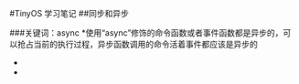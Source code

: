 #TinyOS 学习笔记
##同步和异步

###关键词：async
*使用“async”修饰的命令函数或者事件函数都是异步的，可以抢占当前的执行过程，异步函数调用的命令活着事件都应该是异步的

*

*


